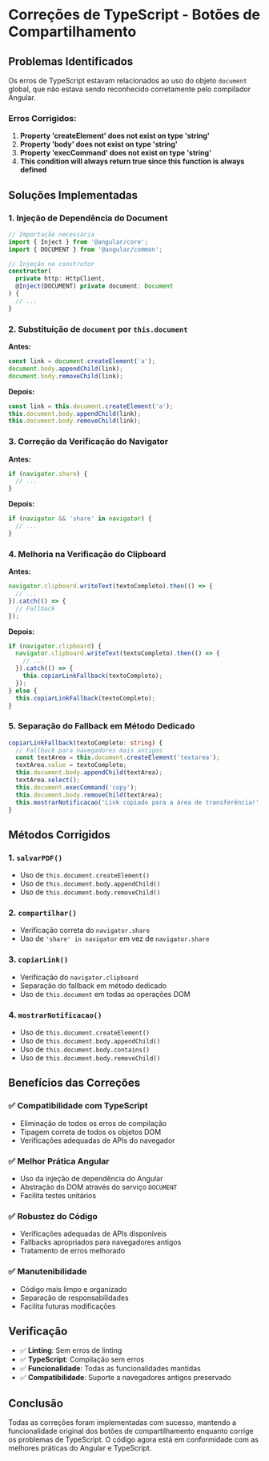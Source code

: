 # Correções de TypeScript - Botões de Compartilhamento

## Problemas Identificados

Os erros de TypeScript estavam relacionados ao uso do objeto `document` global, que não estava sendo reconhecido corretamente pelo compilador Angular.

### Erros Corrigidos:

1. **Property 'createElement' does not exist on type 'string'**
2. **Property 'body' does not exist on type 'string'**
3. **Property 'execCommand' does not exist on type 'string'**
4. **This condition will always return true since this function is always defined**

## Soluções Implementadas

### 1. **Injeção de Dependência do Document**

```typescript
// Importação necessária
import { Inject } from '@angular/core';
import { DOCUMENT } from '@angular/common';

// Injeção no construtor
constructor(
  private http: HttpClient,
  @Inject(DOCUMENT) private document: Document
) {
  // ...
}
```

### 2. **Substituição de `document` por `this.document`**

**Antes:**
```typescript
const link = document.createElement('a');
document.body.appendChild(link);
document.body.removeChild(link);
```

**Depois:**
```typescript
const link = this.document.createElement('a');
this.document.body.appendChild(link);
this.document.body.removeChild(link);
```

### 3. **Correção da Verificação do Navigator**

**Antes:**
```typescript
if (navigator.share) {
  // ...
}
```

**Depois:**
```typescript
if (navigator && 'share' in navigator) {
  // ...
}
```

### 4. **Melhoria na Verificação do Clipboard**

**Antes:**
```typescript
navigator.clipboard.writeText(textoCompleto).then(() => {
  // ...
}).catch(() => {
  // Fallback
});
```

**Depois:**
```typescript
if (navigator.clipboard) {
  navigator.clipboard.writeText(textoCompleto).then(() => {
    // ...
  }).catch(() => {
    this.copiarLinkFallback(textoCompleto);
  });
} else {
  this.copiarLinkFallback(textoCompleto);
}
```

### 5. **Separação do Fallback em Método Dedicado**

```typescript
copiarLinkFallback(textoCompleto: string) {
  // Fallback para navegadores mais antigos
  const textArea = this.document.createElement('textarea');
  textArea.value = textoCompleto;
  this.document.body.appendChild(textArea);
  textArea.select();
  this.document.execCommand('copy');
  this.document.body.removeChild(textArea);
  this.mostrarNotificacao('Link copiado para a área de transferência!', 'success');
}
```

## Métodos Corrigidos

### 1. **`salvarPDF()`**
- Uso de `this.document.createElement()`
- Uso de `this.document.body.appendChild()`
- Uso de `this.document.body.removeChild()`

### 2. **`compartilhar()`**
- Verificação correta do `navigator.share`
- Uso de `'share' in navigator` em vez de `navigator.share`

### 3. **`copiarLink()`**
- Verificação do `navigator.clipboard`
- Separação do fallback em método dedicado
- Uso de `this.document` em todas as operações DOM

### 4. **`mostrarNotificacao()`**
- Uso de `this.document.createElement()`
- Uso de `this.document.body.appendChild()`
- Uso de `this.document.body.contains()`
- Uso de `this.document.body.removeChild()`

## Benefícios das Correções

### ✅ **Compatibilidade com TypeScript**
- Eliminação de todos os erros de compilação
- Tipagem correta de todos os objetos DOM
- Verificações adequadas de APIs do navegador

### ✅ **Melhor Prática Angular**
- Uso da injeção de dependência do Angular
- Abstração do DOM através do serviço `DOCUMENT`
- Facilita testes unitários

### ✅ **Robustez do Código**
- Verificações adequadas de APIs disponíveis
- Fallbacks apropriados para navegadores antigos
- Tratamento de erros melhorado

### ✅ **Manutenibilidade**
- Código mais limpo e organizado
- Separação de responsabilidades
- Facilita futuras modificações

## Verificação

- ✅ **Linting**: Sem erros de linting
- ✅ **TypeScript**: Compilação sem erros
- ✅ **Funcionalidade**: Todas as funcionalidades mantidas
- ✅ **Compatibilidade**: Suporte a navegadores antigos preservado

## Conclusão

Todas as correções foram implementadas com sucesso, mantendo a funcionalidade original dos botões de compartilhamento enquanto corrige os problemas de TypeScript. O código agora está em conformidade com as melhores práticas do Angular e TypeScript.
